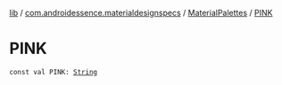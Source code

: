 [lib](../../index.md) / [com.androidessence.materialdesignspecs](../index.md) / [MaterialPalettes](index.md) / [PINK](./-p-i-n-k.md)

# PINK

`const val PINK: `[`String`](https://kotlinlang.org/api/latest/jvm/stdlib/kotlin/-string/index.html)